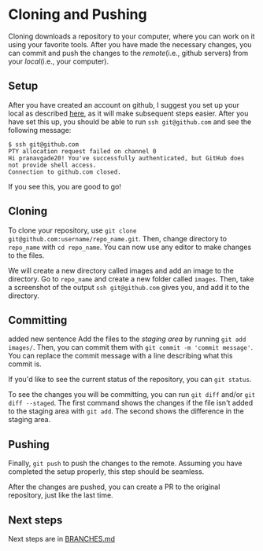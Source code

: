 # Cloning and Pushing

Cloning downloads a repository to your computer, where you can work on it using your favorite tools. After you have made the necessary changes, you can commit and push the changes to the *remote*(i.e., github servers) from your *local*(i.e., your computer).

## Setup

After you have created an account on github, I suggest you set up your local as described [here](https://docs.github.com/en/authentication/connecting-to-github-with-ssh), as it will make subsequent steps easier. After you have set this up, you should be able to run `ssh git@github.com` and see the following message:

```
$ ssh git@github.com
PTY allocation request failed on channel 0
Hi pranavgade20! You've successfully authenticated, but GitHub does not provide shell access.
Connection to github.com closed.
```

If you see this, you are good to go!

## Cloning

To clone your repository, use `git clone git@github.com:username/repo_name.git`. Then, change directory to `repo_name` with `cd repo_name`. You can now use any editor to make changes to the files.

We will create a new directory called images and add an image to the directory. Go to `repo_name` and create a new folder called `images`. Then, take a screenshot of the output `ssh git@github.com` gives you, and add it to the directory.

## Committing
added new sentence
Add the files to the *staging area* by running  `git add images/`. Then, you can commit them with `git commit -m 'commit message'`. You can replace the commit message with a line describing what this commit is.

If you'd like to see the current status of the repository, you can `git status`.

To see the changes you will be committing, you can run `git diff` and/or `git diff --staged`. The first command shows the changes if the file isn't added to the staging area with `git add`. The second shows the difference in the staging area.

## Pushing

Finally, `git push` to push the changes to the remote. Assuming you have completed the setup properly, this step should be seamless.

After the changes are pushed, you can create a PR to the original repository, just like the last time.

## Next steps

Next steps are in [BRANCHES.md](BRANCHES.md)



